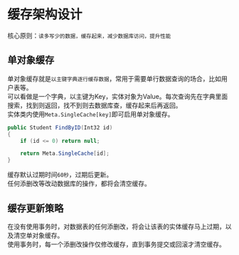 # 缓存架构设计
核心原则：`读多写少的数据，缓存起来，减少数据库访问，提升性能`  

## 单对象缓存
单对象缓存就是`以主键字典逐行缓存数据`，常用于需要单行数据查询的场合，比如用户表等。  
可以看做是一个字典，以主键为Key，实体对象为Value。每次查询先在字典里面搜索，找到则返回，找不到则去数据库查，缓存起来后再返回。  
实体类内使用`Meta.SingleCache[key]`即可启用单对象缓存。
```csharp
public Student FindByID(Int32 id)
{
    if (id <= 0) return null;

    return Meta.SingleCache[id];
}
```

缓存默认过期时间`60秒`，过期后更新。  
任何添删改等改动数据库的操作，都将会清空缓存。  

## 缓存更新策略
在没有使用事务时，对数据表的任何添删改，将会让该表的实体缓存马上过期，以及清空单对象缓存。  
使用事务时，每一个添删改操作仅修改缓存，直到事务提交或回滚才清空缓存。  
